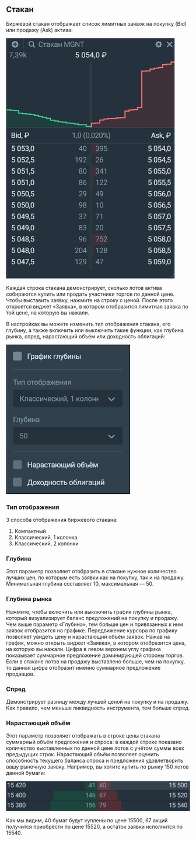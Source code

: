 ## Стакан 
Биржевой стакан отображает список лимитных заявок на покупку (Bid) или продажу (Ask) актива: 

![alt text](orderbook.png)

Каждая строка стакана демонстрирует, сколько лотов актива собираются купить или продать участники торгов по данной цене. 
Чтобы выставить заявку, нажмите на строку с ценой. После этого откроется виджет «Заявка», в котором отобразится лимитная заявка по той цене, на которую вы нажали. 

В настройках вы можете изменить тип отображения стакана, его глубину, а также включить или выключить такие функции, как глубина рынка, спред, нарастающий объём или доходность облигаций: 

![alt text](orderbook_settings.png)

### Тип отображения  
3 способа отображения биржевого стакана:
1. Компактный 
2. Классический, 1 колонка 
3. Классический, 2 колонки 

### Глубина
Этот параметр позволяет отобразить в стакане нужное количество лучших цен, по которым есть заявки как на покупку, так и на продажу. Минимальная глубина составляет 10, максимальная — 50.

### Глубина рынка
Нажмите, чтобы включить или выключить график глубины рынка, который визуализирует баланс предложений на покупку и продажу. Чем выше параметр «Глубина», тем больше цен и привязанных к ним заявок отобразится на графике. 
Передвижение курсора по графику позволяет увидеть цену и нарастающий объём заявок. Нажав на график, можно открыть виджет «Заявка», в котором отобразится цена, на которую вы нажали. 
Цифра в левом верхнем углу графика показывает суммарное предложение доминирующей стороны торгов. Если в стакане лотов на продажу выставлено больше, чем на покупку, то данная цифра отобразит именно суммарное предложение продавцов. 

### Спред
Демонстрирует разницу между лучшей ценой на покупку и на продажу. Как правило, чем меньше ликвидность инструмента, тем больше спред. 

### Нарастающий объём 
Этот параметр позволяет отображать в строке цены стакана суммарный объём предложения и спроса: в каждой строке показано количество выставленных по данной цене лотов с учётом суммы всех предыдущих строк. Нарастающий объём позволяет оценить способность текущего баланса спроса и предложения удовлетворить вашу рыночную заявку. Например, вы хотите купить по рынку 150 лотов данной бумаги: 

![alt text](orderbook_volume.png) 

Как мы видим, 40 бумаг будут куплены по цене 15500, 67 акций получится приобрести по цене 15520, а остаток заявки исполнится по 15540. 
